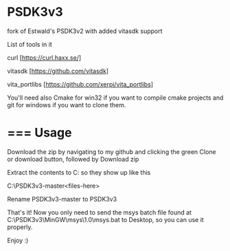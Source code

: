 # PSDK3v3
fork of Estwald's PSDK3v2 with added vitasdk support

List of tools in it

curl [https://curl.haxx.se/]

vitasdk [https://github.com/vitasdk]

vita_portlibs [https://github.com/xerpi/vita_portlibs]

You'll need also Cmake for win32 if you want to compile cmake projects and git for windows if you want to clone them.

===
Usage
===

Download the zip by navigating to my github and clicking the green Clone or download button, followed by Download zip

Extract the contents to C: so they show up like this

C:\PSDK3v3-master\<files-here>

Rename PSDK3v3-master to PSDK3v3

That's it! Now you only need to send the msys batch file found at C:\PSDK3v3\MinGW\msys\1.0\msys.bat to Desktop, so you can use it properly.

Enjoy :)
